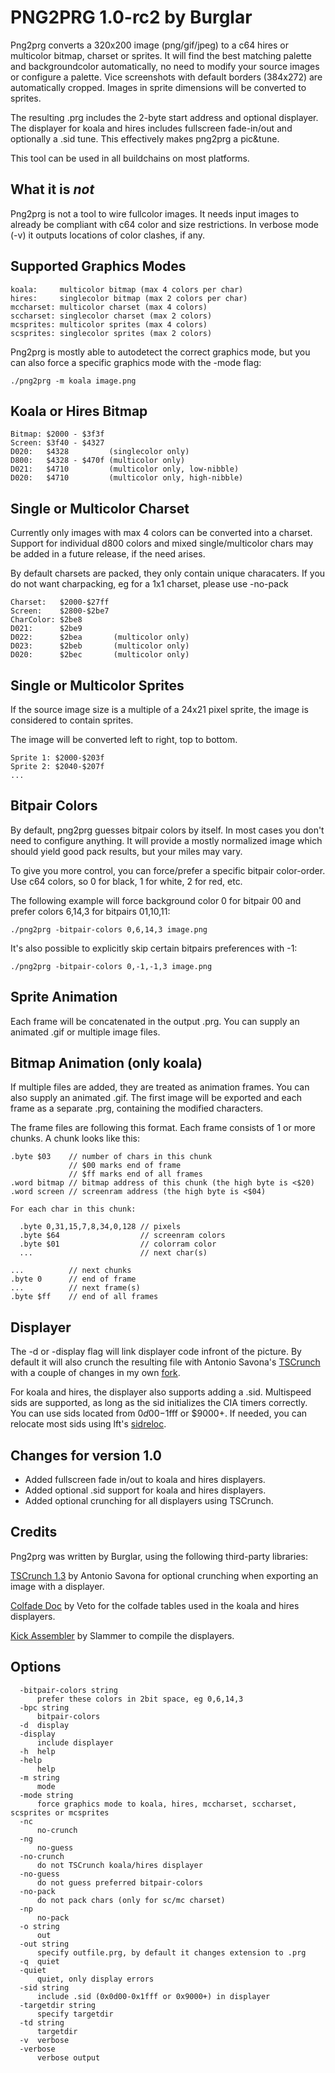 # PNG2PRG 1.0-rc2 by Burglar

Png2prg converts a 320x200 image (png/gif/jpeg) to a c64 hires or
multicolor bitmap, charset or sprites. It will find the best matching palette
and backgroundcolor automatically, no need to modify your source images or
configure a palette.
Vice screenshots with default borders (384x272) are automatically cropped.
Images in sprite dimensions will be converted to sprites.

The resulting .prg includes the 2-byte start address and optional displayer.
The displayer for koala and hires includes fullscreen fade-in/out and
optionally a .sid tune. This effectively makes png2prg a pic&tune.

This tool can be used in all buildchains on most platforms.

## What it is *not*

Png2prg is not a tool to wire fullcolor images. It needs input images to
already be compliant with c64 color and size restrictions.
In verbose mode (-v) it outputs locations of color clashes, if any.

## Supported Graphics Modes

    koala:     multicolor bitmap (max 4 colors per char)
    hires:     singlecolor bitmap (max 2 colors per char)
    mccharset: multicolor charset (max 4 colors)
    sccharset: singlecolor charset (max 2 colors)
    mcsprites: multicolor sprites (max 4 colors)
    scsprites: singlecolor sprites (max 2 colors)

Png2prg is mostly able to autodetect the correct graphics mode, but you can
also force a specific graphics mode with the -mode flag:

    ./png2prg -m koala image.png

## Koala or Hires Bitmap

    Bitmap: $2000 - $3f3f
    Screen: $3f40 - $4327
    D020:   $4328         (singlecolor only)
    D800:   $4328 - $470f (multicolor only)
    D021:   $4710         (multicolor only, low-nibble)
    D020:   $4710         (multicolor only, high-nibble)

## Single or Multicolor Charset

Currently only images with max 4 colors can be converted into a charset.
Support for individual d800 colors and mixed single/multicolor chars may be
added in a future release, if the need arises.

By default charsets are packed, they only contain unique characaters.
If you do not want charpacking, eg for a 1x1 charset, please use -no-pack

    Charset:   $2000-$27ff
    Screen:    $2800-$2be7
    CharColor: $2be8
    D021:      $2be9
    D022:      $2bea       (multicolor only)
    D023:      $2beb       (multicolor only)
    D020:      $2bec       (multicolor only)

## Single or Multicolor Sprites

If the source image size is a multiple of a 24x21 pixel sprite,
the image is considered to contain sprites.

The image will be converted left to right, top to bottom.

    Sprite 1: $2000-$203f
    Sprite 2: $2040-$207f
    ...

## Bitpair Colors

By default, png2prg guesses bitpair colors by itself. In most cases you
don't need to configure anything. It will provide a mostly normalized image
which should yield good pack results, but your miles may vary.

To give you more control, you can force/prefer a specific bitpair
color-order. Use c64 colors, so 0 for black, 1 for white, 2 for red, etc.

The following example will force background color 0 for bitpair 00 and
prefer colors 6,14,3 for bitpairs 01,10,11:

    ./png2prg -bitpair-colors 0,6,14,3 image.png

It's also possible to explicitly skip certain bitpairs preferences with -1:

    ./png2prg -bitpair-colors 0,-1,-1,3 image.png

## Sprite Animation

Each frame will be concatenated in the output .prg.
You can supply an animated .gif or multiple image files.

## Bitmap Animation (only koala)

If multiple files are added, they are treated as animation frames.
You can also supply an animated .gif.
The first image will be exported and each frame as a separate .prg,
containing the modified characters.

The frame files are following this format.
Each frame consists of 1 or more chunks. A chunk looks like this:

    .byte $03    // number of chars in this chunk
                 // $00 marks end of frame
                 // $ff marks end of all frames
    .word bitmap // bitmap address of this chunk (the high byte is <$20)
    .word screen // screenram address (the high byte is <$04)

    For each char in this chunk:

      .byte 0,31,15,7,8,34,0,128 // pixels
      .byte $64                  // screenram colors
      .byte $01                  // colorram color
      ...                        // next char(s)

    ...          // next chunks
    .byte 0      // end of frame
    ...          // next frame(s)
    .byte $ff    // end of all frames

## Displayer

The -d or -display flag will link displayer code infront of the picture.
By default it will also crunch the resulting file with Antonio Savona's
[TSCrunch](https://github.com/tonysavon/TSCrunch/) with a couple of changes in my own [fork](https://github.com/staD020/TSCrunch/).

For koala and hires, the displayer also supports adding a .sid. Multispeed sids
are supported, as long as the sid initializes the CIA timers correctly.
You can use sids located from $0d00-$1fff or $9000+.
If needed, you can relocate most sids using lft's [sidreloc](http://www.linusakesson.net/software/sidreloc/index.php).

## Changes for version 1.0

 - Added fullscreen fade in/out to koala and hires displayers.
 - Added optional .sid support for koala and hires displayers.
 - Added optional crunching for all displayers using TSCrunch.

## Credits

Png2prg was written by Burglar, using the following third-party libraries:

[TSCrunch 1.3](https://github.com/tonysavon/TSCrunch/) by Antonio Savona for optional crunching when exporting
an image with a displayer.

[Colfade Doc](https://csdb.dk/release/?id=132276) by Veto for the colfade
tables used in the koala and hires displayers.

[Kick Assembler](http://www.theweb.dk/KickAssembler/) by Slammer to compile the displayers.

## Options

```
  -bitpair-colors string
      prefer these colors in 2bit space, eg 0,6,14,3
  -bpc string
      bitpair-colors
  -d  display
  -display
      include displayer
  -h  help
  -help
      help
  -m string
      mode
  -mode string
      force graphics mode to koala, hires, mccharset, sccharset, scsprites or mcsprites
  -nc
      no-crunch
  -ng
      no-guess
  -no-crunch
      do not TSCrunch koala/hires displayer
  -no-guess
      do not guess preferred bitpair-colors
  -no-pack
      do not pack chars (only for sc/mc charset)
  -np
      no-pack
  -o string
      out
  -out string
      specify outfile.prg, by default it changes extension to .prg
  -q  quiet
  -quiet
      quiet, only display errors
  -sid string
      include .sid (0x0d00-0x1fff or 0x9000+) in displayer
  -targetdir string
      specify targetdir
  -td string
      targetdir
  -v  verbose
  -verbose
      verbose output
```
